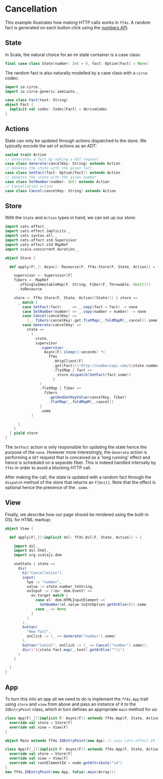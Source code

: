 # Cancellation

This example illustrates how making HTTP calls works in `ff4s`. A random fact is generated
on each button click using the [numbers API](http://numbersapi.com/#42).

## State

In Scala, the natural choice for an im state container is a case class:

```scala mdoc:js:shared
final case class State(number: Int = 0, fact: Option[Fact] = None)
```

The random fact is also naturally modelled by a case class with a `circe` codec:

```scala mdoc:js:shared
import io.circe._
import io.circe.generic.semiauto._

case class Fact(text: String)
object Fact {
  implicit val codec: Codec[Fact] = deriveCodec
}
```

## Actions

State can only be updated through actions dispatched to the store.
We typically encode the set of actions as an ADT:

```scala mdoc:js:shared
sealed trait Action
// Generates a fact by making a GET request
case class Generate(cancelKey: String) extends Action
// Updates the state with the given fact
case class SetFact(fact: Option[Fact]) extends Action
// Updates the state with the given number
case class SetNumber(number: Int) extends Action
// Cancellation action
case class Cancel(cancelKey: String) extends Action
```

## Store

With the `State` and `Action` types in hand, we can set up our store:

```scala mdoc:js:shared
import cats.effect._
import cats.effect.implicits._
import cats.syntax.all._
import cats.effect.std.Supervisor
import cats.effect.std.MapRef
import scala.concurrent.duration._

object Store {

  def apply[F[_]: Async]: Resource[F, ff4s.Store[F, State, Action]] = for {

    supervisor <- Supervisor[F]
    fibers <- MapRef
      .ofSingleImmutableMap[F, String, Fiber[F, Throwable, Unit]]()
      .toResource

    store <- ff4s.Store[F, State, Action](State()) { store =>
      _ match {
        case SetFact(fact)     => _.copy(fact = fact) -> none
        case SetNumber(number) => _.copy(number = number) -> none
        case Cancel(cancelKey) =>
          (_, fibers(cancelKey).get.flatMap(_.foldMapM(_.cancel)).some)
        case Generate(cancelKey) =>
          state =>
            (
              state,
              supervisor
                .supervise(
                  Async[F].sleep(3.seconds) *>
                    ff4s
                      .HttpClient[F]
                      .get[Fact](s"http://numbersapi.com/${state.number}?json")
                      .flatMap { fact =>
                        store.dispatch(SetFact(fact.some))
                      }
                )
                .flatMap { fiber =>
                  fibers
                    .getAndSetKeyValue(cancelKey, fiber)
                    .flatMap(_.foldMapM(_.cancel))
                }
                .some
            )

      }
    }
  } yield store
}
```

The `SetFact` action is only responsible for updating the state hence the purpose of the `none`. However more interestingly,
the `Generate` action is performing a `GET` request that is conceived as a 'long running' effect and hence is scheduled on a separate fiber.
This is indeed handled internally by `ff4s` in order to avoid a blocking HTTP call.

After making the call, the state is updated
with a random fact through the `dispatch` method of the store that returns an `F[Unit]`. Note that the effect is optional hence the presence of the `.some`.

## View

Finally, we describe how our page should be rendered using the built-in DSL
for HTML markup:

```scala mdoc:js:shared
object View {

  def apply[F[_]](implicit dsl: ff4s.Dsl[F, State, Action]) = {

    import dsl._
    import dsl.html._
    import org.scalajs.dom

    useState { state =>
      div(
        h1("Cancellation"),
        input(
          tpe := "number",
          value := state.number.toString,
          onInput := ((ev: dom.Event) =>
            ev.target match {
              case el: dom.HTMLInputElement =>
                SetNumber(el.value.toIntOption.getOrElse(0)).some
              case _ => None
            }
          )
        ),
        button(
          "New fact",
          onClick := (_ => Generate("number").some)
        ),
        button("Cancel", onClick := (_ => Cancel("number").some)),
        div(s"${state.fact.map(_.text).getOrElse("")}")
      )
    }

  }
}
```

## App

To turn this into an app all we need to do is implement the `ff4s.App`
trait using `store` and `view` from above and pass an
instance of it to the `IOEntryPoint` class, which in turn defines an
appropriate `main` method for us:

```scala mdoc:js:compile-only
class App[F[_]](implicit F: Async[F]) extends ff4s.App[F, State, Action] {
  override val store = Store[F]
  override val view = View[F]
}

object Main extends ff4s.IOEntryPoint(new App) // uses cats.effect.IO for F
```

```scala mdoc:js:invisible
class App[F[_]](implicit F: Async[F]) extends ff4s.App[F, State, Action] {
  override val store = Store[F]
  override val view = View[F]
  override val rootElementId = node.getAttribute("id")
}
new ff4s.IOEntryPoint(new App, false).main(Array())
```
